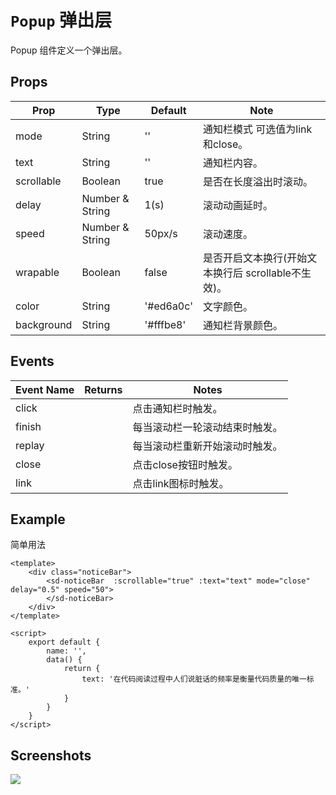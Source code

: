 # `Popup` 弹出层
Popup 组件定义一个弹出层。

## Props
| Prop | Type | Default | Note |
|---|---|---|---|
| mode | String | '' | 通知栏模式 可选值为link和close。
| text | String | '' | 通知栏内容。
| scrollable | Boolean | true | 是否在长度溢出时滚动。
| delay | Number & String | 1(s) | 滚动动画延时。
| speed | Number & String | 50px/s | 滚动速度。
| wrapable | Boolean | false | 是否开启文本换行(开始文本换行后 scrollable不生效)。
| color | String | '#ed6a0c' | 文字颜色。
| background | String | '#fffbe8' | 通知栏背景颜色。

## Events
| Event Name | Returns | Notes |
|---|---|---|
| click |  | 点击通知栏时触发。
| finish |  | 每当滚动栏一轮滚动结束时触发。
| replay |  | 每当滚动栏重新开始滚动时触发。
| close |  | 点击close按钮时触发。
| link |  | 点击link图标时触发。

<!--
## Methods
None.

## Static Props
None.

## Static Methods
None.
-->

## Example
简单用法
```
<template>
    <div class="noticeBar">
        <sd-noticeBar  :scrollable="true" :text="text" mode="close" delay="0.5" speed="50">
        </sd-noticeBar>
    </div>
</template>

<script>
    export default {
        name: '',
        data() {
            return {
                text: '在代码阅读过程中人们说脏话的频率是衡量代码质量的唯一标准。'
            }
        }
    }
</script>

```

## Screenshots
![](https://rightinhome.oss-cn-hangzhou.aliyuncs.com/jlbk_xcx/2020/08/10/1597042398017.gif)
